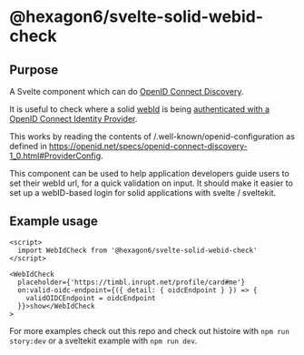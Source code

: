 # @hexagon6/svelte-solid-webid-check

## Purpose

A Svelte component which can do [OpenID Connect Discovery](https://openid.net/specs/openid-connect-discovery-1_0.html#ProviderConfig).

It is useful to check where a solid [webId](https://solidproject.org/TR/oidc#concepts-webids) is being [authenticated with a OpenID Connect Identity Provider](https://solid.github.io/webid-profile/#identity-provider).

This works by reading the contents of /.well-known/openid-configuration as defined in https://openid.net/specs/openid-connect-discovery-1_0.html#ProviderConfig.

This component can be used to help application developers guide users to set their webId url, for a quick validation on input. It should make it easier to set up a webID-based login for solid applications with svelte / sveltekit.

## Example usage

```svelte
<script>
  import WebIdCheck from '@hexagon6/svelte-solid-webid-check'
</script>

<WebIdCheck
  placeholder={'https://timbl.inrupt.net/profile/card#me'}
  on:valid-oidc-endpoint={({ detail: { oidcEndpoint } }) => {
    validOIDCEndpoint = oidcEndpoint
  }}>show</WebIdCheck
>
```

For more examples check out this repo and check out histoire with `npm run story:dev` or a sveltekit example with `npm run dev`.
